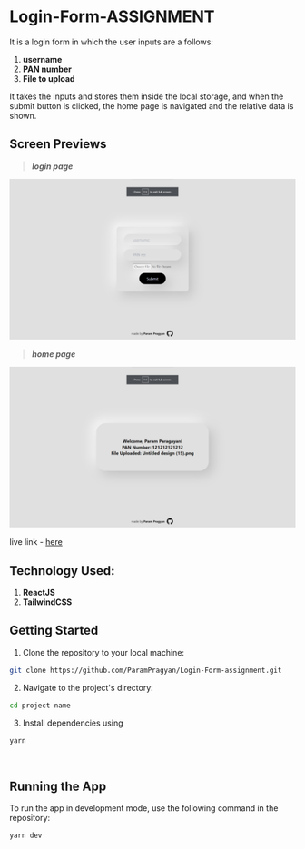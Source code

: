 # Login-Form-ASSIGNMENT

It is a login form in which the user inputs are a follows:

1. **username**
2. **PAN number**
3. **File to upload**

It takes the inputs and stores them inside the local storage, and when the submit button is clicked, the home page is navigated and the relative data is shown.


## Screen Previews
<blockquote><b><i>login page</i></b></blockquote>

![image](./src/assets/image.png)
<blockquote><b><i>home page</i></b></blockquote>

![image](./src/assets/image2.png)

live link - [here](https://login-form-assignment-xi.vercel.app/)



## Technology Used:

1. **ReactJS**
2. **TailwindCSS**

## Getting Started

1. Clone the repository to your local machine:
```bash
git clone https://github.com/ParamPragyan/Login-Form-assignment.git
```

2. Navigate to the project's directory:

```bash
cd project name
```

3. Install dependencies using 
```bash
yarn
```
<br>

## Running the App

To run the app in development mode, use the following command in the repository:

```bash
yarn dev
```

<br>
